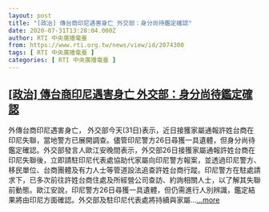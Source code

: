 ```yaml
---
layout: post
title: "[政治] 傳台商印尼遇害身亡 外交部：身分尚待鑑定確認"
date: 2020-07-31T13:28:04.000Z
author: RTI 中央廣播電臺
from: https://www.rti.org.tw/news/view/id/2074300
tags: [ RTI 中央廣播電臺 ]
categories: [ RTI 中央廣播電臺 ]
---
```

<!--1596202084000-->
[[政治] 傳台商印尼遇害身亡 外交部：身分尚待鑑定確認](https://www.rti.org.tw/news/view/id/2074300)
------

<div>
外傳台商印尼遇害身亡， 外交部今天(31日)表示，近日接獲家屬通報許姓台商在印尼失聯，當地警方已展開調查。儘管印尼警方26日尋獲一具遺體，但身分尚待鑑定確認。外交部發言人歐江安晚間表示，外交部26日接獲家屬通報許姓台商在印尼失聯後，立即請駐印尼代表處協助代家屬向印尼警方報案，並透過印尼警方、移民單位、台商團體及有力人士等管道設法追查許姓台商行蹤。印尼警方在駐處請求下，已多次前往許姓台商住處及所經營公司查訪、約詢相關人士，以了解其失聯前動態。歐江安說，印尼警方26日尋獲一具遺體，但仍需進行人別辨識，鑑定結果將由印尼方面確認。外交部及駐印尼代表處將持續與家屬...<a target="_blank" href="https://www.rti.org.tw/news/view/id/2074300">...more</a>
</div>
